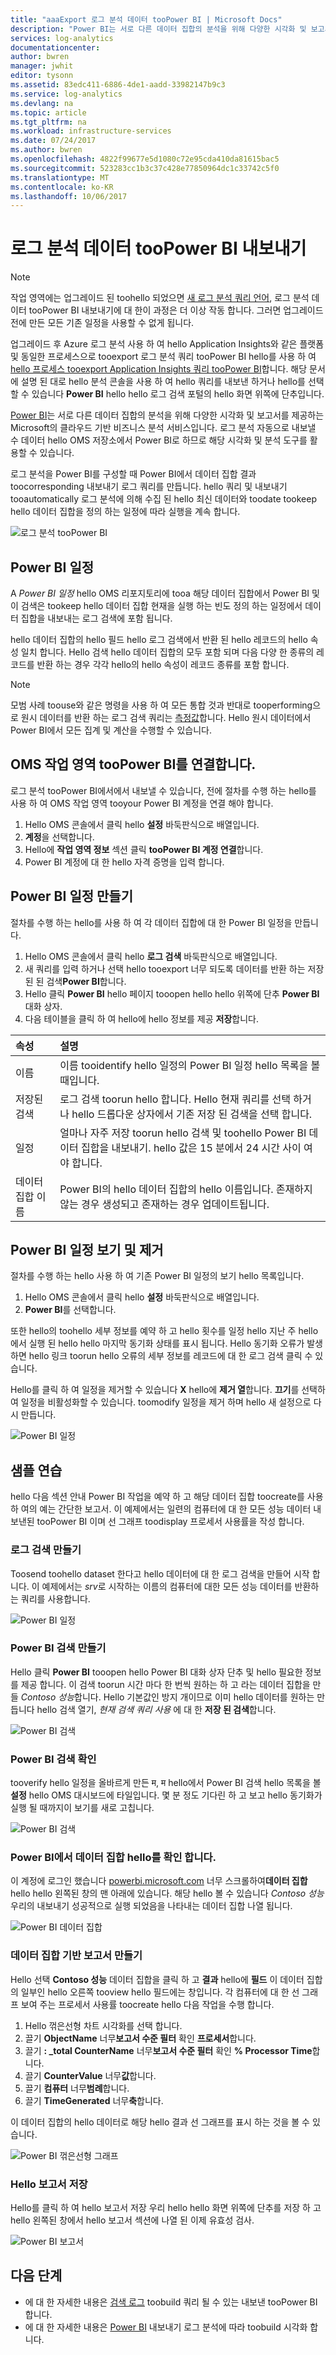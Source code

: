 ```yaml
---
title: "aaaExport 로그 분석 데이터 tooPower BI | Microsoft Docs"
description: "Power BI는 서로 다른 데이터 집합의 분석을 위해 다양한 시각화 및 보고서를 제공하는 Microsoft의 클라우드 기반 비즈니스 분석 서비스입니다.  로그 분석 지속적으로 내보낼 수 데이터 hello OMS 저장소에서 Power BI로 하므로 해당 시각화 및 분석 도구를 활용할 수 있습니다.  이 문서에서는 일정 한 간격으로 자동으로 BI tooPower를 내보내는 로그 분석의 tooconfigure 쿼리 하는 방법을 설명 합니다."
services: log-analytics
documentationcenter: 
author: bwren
manager: jwhit
editor: tysonn
ms.assetid: 83edc411-6886-4de1-aadd-33982147b9c3
ms.service: log-analytics
ms.devlang: na
ms.topic: article
ms.tgt_pltfrm: na
ms.workload: infrastructure-services
ms.date: 07/24/2017
ms.author: bwren
ms.openlocfilehash: 4822f99677e5d1080c72e95cda410da81615bac5
ms.sourcegitcommit: 523283cc1b3c37c428e77850964dc1c33742c5f0
ms.translationtype: MT
ms.contentlocale: ko-KR
ms.lasthandoff: 10/06/2017
---
```

# <a name="export-log-analytics-data-toopower-bi"></a>로그 분석 데이터 tooPower BI 내보내기

>[!NOTE]
> 작업 영역에는 업그레이드 된 toohello 되었으면 [새 로그 분석 쿼리 언어](log-analytics-log-search-upgrade.md), 로그 분석 데이터 tooPower BI 내보내기에 대 한이 과정은 더 이상 작동 합니다.  그러면 업그레이드 전에 만든 모든 기존 일정을 사용할 수 없게 됩니다. 
>
> 업그레이드 후 Azure 로그 분석 사용 하 여 hello Application Insights와 같은 플랫폼 및 동일한 프로세스으로 tooexport 로그 분석 쿼리 tooPower BI hello를 사용 하 여 [hello 프로세스 tooexport Application Insights 쿼리 tooPower BI](../application-insights/app-insights-export-power-bi.md#export-analytics-queries)합니다.  해당 문서에 설명 된 대로 hello 분석 콘솔을 사용 하 여 hello 쿼리를 내보낸 하거나 hello를 선택할 수 있습니다 **Power BI** hello hello 로그 검색 포털의 hello 화면 위쪽에 단추입니다.



[Power BI](https://powerbi.microsoft.com/documentation/powerbi-service-get-started/)는 서로 다른 데이터 집합의 분석을 위해 다양한 시각화 및 보고서를 제공하는 Microsoft의 클라우드 기반 비즈니스 분석 서비스입니다.  로그 분석 자동으로 내보낼 수 데이터 hello OMS 저장소에서 Power BI로 하므로 해당 시각화 및 분석 도구를 활용할 수 있습니다.

로그 분석을 Power BI를 구성할 때 Power BI에서 데이터 집합 결과 toocorresponding 내보내기 로그 쿼리를 만듭니다.  hello 쿼리 및 내보내기 tooautomatically 로그 분석에 의해 수집 된 hello 최신 데이터와 toodate tookeep hello 데이터 집합을 정의 하는 일정에 따라 실행을 계속 합니다.

![로그 분석 tooPower BI](media/log-analytics-powerbi/overview.png)

## <a name="power-bi-schedules"></a>Power BI 일정
A *Power BI 일정* hello OMS 리포지토리에 tooa 해당 데이터 집합에서 Power BI 및이 검색은 tookeep hello 데이터 집합 현재을 실행 하는 빈도 정의 하는 일정에서 데이터 집합을 내보내는 로그 검색에 포함 됩니다.

hello 데이터 집합의 hello 필드 hello 로그 검색에서 반환 된 hello 레코드의 hello 속성 일치 합니다.  Hello 검색 hello 데이터 집합의 모두 포함 되며 다음 다양 한 종류의 레코드를 반환 하는 경우 각각 hello의 hello 속성이 레코드 종류를 포함 합니다.  

> [!NOTE]
> 모범 사례 toouse와 같은 명령을 사용 하 여 모든 통합 것과 반대로 tooperforming으로 원시 데이터를 반환 하는 로그 검색 쿼리는 [측정값](log-analytics-search-reference.md#measure)합니다.  Hello 원시 데이터에서 Power BI에서 모든 집계 및 계산을 수행할 수 있습니다.
>
>

## <a name="connecting-oms-workspace-toopower-bi"></a>OMS 작업 영역 tooPower BI를 연결합니다.
로그 분석 tooPower BI에서에서 내보낼 수 있습니다, 전에 절차를 수행 하는 hello를 사용 하 여 OMS 작업 영역 tooyour Power BI 계정을 연결 해야 합니다.  

1. Hello OMS 콘솔에서 클릭 hello **설정** 바둑판식으로 배열입니다.
2. **계정**을 선택합니다.
3. Hello에 **작업 영역 정보** 섹션 클릭 **tooPower BI 계정 연결**합니다.
4. Power BI 계정에 대 한 hello 자격 증명을 입력 합니다.

## <a name="create-a-power-bi-schedule"></a>Power BI 일정 만들기
절차를 수행 하는 hello를 사용 하 여 각 데이터 집합에 대 한 Power BI 일정을 만듭니다.

1. Hello OMS 콘솔에서 클릭 hello **로그 검색** 바둑판식으로 배열입니다.
2. 새 쿼리를 입력 하거나 선택 hello tooexport 너무 되도록 데이터를 반환 하는 저장된 된 검색**Power BI**합니다.  
3. Hello 클릭 **Power BI** hello 페이지 tooopen hello hello 위쪽에 단추 **Power BI** 대화 상자.
4. 다음 테이블을 클릭 하 여 hello에 hello 정보를 제공 **저장**합니다.

| 속성 | 설명 |
|:--- |:--- |
| 이름 |이름 tooidentify hello 일정의 Power BI 일정 hello 목록을 볼 때입니다. |
| 저장된 검색 |로그 검색 toorun hello 합니다.  Hello 현재 쿼리를 선택 하거나 hello 드롭다운 상자에서 기존 저장 된 검색을 선택 합니다. |
| 일정 |얼마나 자주 저장 toorun hello 검색 및 toohello Power BI 데이터 집합을 내보내기.  hello 값은 15 분에서 24 시간 사이 여야 합니다. |
| 데이터 집합 이름 |Power BI의 hello 데이터 집합의 hello 이름입니다.  존재하지 않는 경우 생성되고 존재하는 경우 업데이트됩니다. |

## <a name="viewing-and-removing-power-bi-schedules"></a>Power BI 일정 보기 및 제거
절차를 수행 하는 hello 사용 하 여 기존 Power BI 일정의 보기 hello 목록입니다.

1. Hello OMS 콘솔에서 클릭 hello **설정** 바둑판식으로 배열입니다.
2. **Power BI**를 선택합니다.

또한 hello의 toohello 세부 정보를 예약 하 고 hello 횟수를 일정 hello 지난 주 hello에서 실행 된 hello hello 마지막 동기화 상태를 표시 됩니다.  Hello 동기화 오류가 발생 하면 hello 링크 toorun hello 오류의 세부 정보를 레코드에 대 한 로그 검색 클릭 수 있습니다.

Hello를 클릭 하 여 일정을 제거할 수 있습니다 **X** hello에 **제거 열**합니다.  **끄기**를 선택하여 일정을 비활성화할 수 있습니다.  toomodify 일정을 제거 하며 hello 새 설정으로 다시 만듭니다.

![Power BI 일정](media/log-analytics-powerbi/schedules.png)

## <a name="sample-walkthrough"></a>샘플 연습
hello 다음 섹션 안내 Power BI 작업을 예약 하 고 해당 데이터 집합 toocreate를 사용 하 여의 예는 간단한 보고서.  이 예제에서는 일련의 컴퓨터에 대 한 모든 성능 데이터 내보낸된 tooPower BI 이며 선 그래프 toodisplay 프로세서 사용률을 작성 합니다.

### <a name="create-log-search"></a>로그 검색 만들기
Toosend toohello dataset 한다고 hello 데이터에 대 한 로그 검색을 만들어 시작 합니다.  이 예제에서는 *srv*로 시작하는 이름의 컴퓨터에 대한 모든 성능 데이터를 반환하는 쿼리를 사용합니다.  

![Power BI 일정](media/log-analytics-powerbi/walkthrough-query.png)

### <a name="create-power-bi-search"></a>Power BI 검색 만들기
Hello 클릭 **Power BI** tooopen hello Power BI 대화 상자 단추 및 hello 필요한 정보를 제공 합니다.  이 검색 toorun 시간 마다 한 번씩 원하는 하 고 라는 데이터 집합을 만들 *Contoso 성능*합니다.  Hello 기본값인 방지 개이므로 이미 hello 데이터를 원하는 만듭니다 hello 검색 열기, *현재 검색 쿼리 사용* 에 대 한 **저장 된 검색**합니다.

![Power BI 검색](media/log-analytics-powerbi/walkthrough-schedule.png)

### <a name="verify-power-bi-search"></a>Power BI 검색 확인
tooverify hello 일정을 올바르게 만든 म, म hello에서 Power BI 검색 hello 목록을 볼 **설정** hello OMS 대시보드에 타일입니다.  몇 분 정도 기다린 하 고 보고 hello 동기화가 실행 될 때까지이 보기를 새로 고칩니다.

![Power BI 검색](media/log-analytics-powerbi/walkthrough-schedules.png)

### <a name="verify-hello-dataset-in-power-bi"></a>Power BI에서 데이터 집합 hello를 확인 합니다.
이 계정에 로그인 했습니다 [powerbi.microsoft.com](http://powerbi.microsoft.com/) 너무 스크롤하여**데이터 집합** hello hello 왼쪽된 창의 맨 아래에 있습니다.  해당 hello 볼 수 있습니다 *Contoso 성능* 우리의 내보내기 성공적으로 실행 되었음을 나타내는 데이터 집합 나열 됩니다.

![Power BI 데이터 집합](media/log-analytics-powerbi/walkthrough-datasets.png)

### <a name="create-report-based-on-dataset"></a>데이터 집합 기반 보고서 만들기
Hello 선택 **Contoso 성능** 데이터 집합을 클릭 하 고 **결과** hello에 **필드** 이 데이터 집합의 일부인 hello 오른쪽 tooview hello 필드에는 창입니다.  각 컴퓨터에 대 한 선 그래프 보여 주는 프로세서 사용률 toocreate hello 다음 작업을 수행 합니다.

1. Hello 꺾은선형 차트 시각화를 선택 합니다.
2. 끌기 **ObjectName** 너무**보고서 수준 필터** 확인 **프로세서**합니다.
3. 끌기 **: _total CounterName** 너무**보고서 수준 필터** 확인 **% Processor Time**합니다.
4. 끌기 **CounterValue** 너무**값**합니다.
5. 끌기 **컴퓨터** 너무**범례**합니다.
6. 끌기 **TimeGenerated** 너무**축**합니다.

이 데이터 집합의 hello 데이터로 해당 hello 결과 선 그래프를 표시 하는 것을 볼 수 있습니다.

![Power BI 꺾은선형 그래프](media/log-analytics-powerbi/walkthrough-linegraph.png)

### <a name="save-hello-report"></a>Hello 보고서 저장
Hello를 클릭 하 여 hello 보고서 저장 우리 hello hello 화면 위쪽에 단추를 저장 하 고 hello 왼쪽된 창에서 hello 보고서 섹션에 나열 된 이제 유효성 검사.

![Power BI 보고서](media/log-analytics-powerbi/walkthrough-report.png)

## <a name="next-steps"></a>다음 단계
* 에 대 한 자세한 내용은 [검색 로그](log-analytics-log-searches.md) toobuild 쿼리 될 수 있는 내보낸 tooPower BI 합니다.
* 에 대 한 자세한 내용은 [Power BI](http://powerbi.microsoft.com) 내보내기 로그 분석에 따라 toobuild 시각화 합니다.
